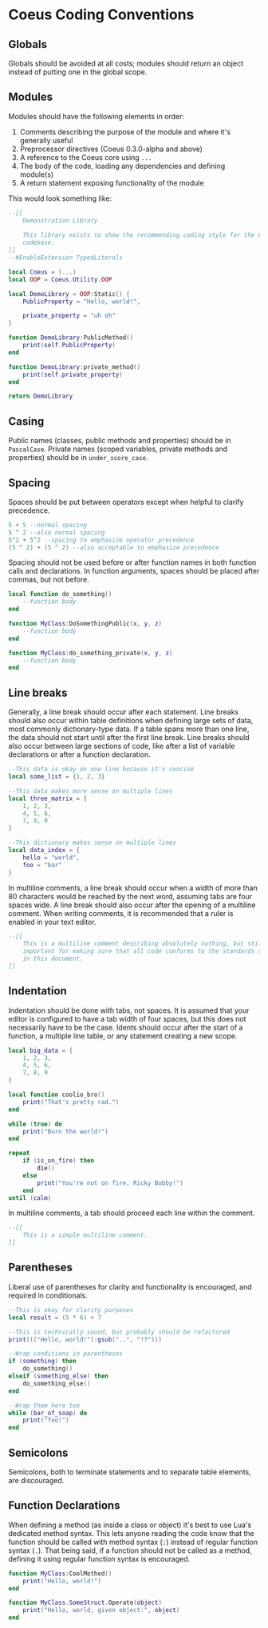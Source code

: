 # Coeus Coding Conventions

## Globals
Globals should be avoided at all costs; modules should return an object instead of putting one in the global scope.

## Modules
Modules should have the following elements in order:

1. Comments describing the purpose of the module and where it's generally useful
2. Preprocessor directives (Coeus 0.3.0-alpha and above)
3. A reference to the Coeus core using `...`
4. The body of the code, loading any dependencies and defining module(s)
5. A return statement exposing functionality of the module

This would look something like:
```lua
--[[
	Demonstration Library
	
	This library exists to show the recommending coding style for the Coeus core
	codebase.
]]
--#EnableExtension TypedLiterals

local Coeus = (...)
local OOP = Coeus.Utility.OOP

local DemoLibrary = OOP:Static() {
	PublicProperty = "Hello, world!",

	private_property = "uh oh"
}

function DemoLibrary:PublicMethod()
	print(self.PublicProperty)
end

function DemoLibrary:private_method()
	print(self.private_property)
end

return DemoLibrary
```

## Casing
Public names (classes, public methods and properties) should be in `PascalCase`. Private names (scoped variables, private methods and properties) should be in `under_score_case`.

## Spacing
Spaces should be put between operators except when helpful to clarify precedence.
```lua
5 + 5 --normal spacing
5 ^ 2 --also normal spacing
5^2 + 5^2 --spacing to emphasize operator precedence
(5 ^ 2) + (5 ^ 2) --also acceptable to emphasize precedence
```

Spacing should not be used before or after function names in both function calls and declarations. In function arguments, spaces should be placed after commas, but not before.
```lua
local function do_something()
	--function body
end

function MyClass:DoSomethingPublic(x, y, z)
	--function body
end

function MyClass:do_something_private(x, y, z)
	--function body
end
```

## Line breaks
Generally, a line break should occur after each statement. Line breaks should also occur within table definitions when defining large sets of data, most commonly dictionary-type data. If a table spans more than one line, the data should not start until after the first line break. Line breaks should also occur between large sections of code, like after a list of variable declarations or after a function declaration.
```lua
--This data is okay on one line because it's concise
local some_list = {1, 2, 3}

--This data makes more sense on multiple lines
local three_matrix = {
	1, 2, 3,
	4, 5, 6,
	7, 8, 9
}

--This dictionary makes sense on multiple lines
local data_index = {
	hello = "world",
	foo = "bar"
}
```

In multiline comments, a line break should occur when a width of more than 80 characters would be reached by the next word, assuming tabs are four spaces wide. A line break should also occur after the opening of a multiline comment. When writing comments, it is recommended that a ruler is enabled in your text editor.
```lua
--[[
	This is a multiline comment describing absolutely nothing, but still
	important for making sure that all code conforms to the standards set forth
	in this document.
]]
```

## Indentation
Indentation should be done with tabs, not spaces. It is assumed that your editor is configured to have a tab width of four spaces, but this does not necessarily have to be the case. Idents should occur after the start of a function, a multiple line table, or any statement creating a new scope.
```lua
local big_data = {
	1, 2, 3,
	4, 5, 6,
	7, 8, 9
}

local function coolio_bro()
	print("That's pretty rad.")
end

while (true) do
	print("Burn the world!")
end

repeat
	if (is_on_fire) then
		die()
	else
		print("You're not on fire, Ricky Bobby!")
	end
until (calm)
```

In multiline comments, a tab should proceed each line within the comment.
```lua
--[[
	This is a simple multiline comment.
]]
```

## Parentheses
Liberal use of parentheses for clarity and functionality is encouraged, and required in conditionals.
```lua
--This is okay for clarity purposes
local result = (5 * 6) + 7

--This is technically sound, but probably should be refactored
print((("Hello, world!"):gsub("..", "!?")))

--Wrap conditions in parentheses
if (something) then
	do_something()
elseif (something_else) then
	do_something_else()
end

--Wrap them here too
while (bar_of_soap) do
	print("foo!")
end
```

## Semicolons
Semicolons, both to terminate statements and to separate table elements, are discouraged.

## Function Declarations
When defining a method (as inside a class or object) it's best to use Lua's dedicated method syntax. This lets anyone reading the code know that the function should be called with method syntax (`:`) instead of regular function syntax (`.`). That being said, if a function should not be called as a method, defining it using regular function syntax is encouraged.
```lua
function MyClass:CoolMethod()
	print("Hello, world!")
end

function MyClass.SomeStruct.Operate(object)
	print("Hello, world, given object:", object)
end
```